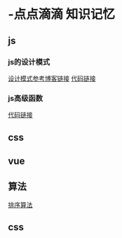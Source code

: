 
# -点点滴滴 知识记忆

## js

### js的设计模式
 [设计模式参考博客链接](https://www.cnblogs.com/xiaohuochai/p/8029196.html)
 [代码链接](https://github.com/MYNGUFD/-/tree/master/js/%E8%AE%BE%E8%AE%A1%E6%A8%A1%E5%BC%8F)
### js高级函数
 [代码链接](http://note.youdao.com/noteshare?id=54551d84eb165f01b9eb48aeed82ff91)

## css

## vue 

## 算法
[排序算法](https://github.com/MYNGUFD/-/tree/master/%E7%AE%97%E6%B3%95/%E6%8E%92%E5%BA%8F%E7%AE%97%E6%B3%95)

## css